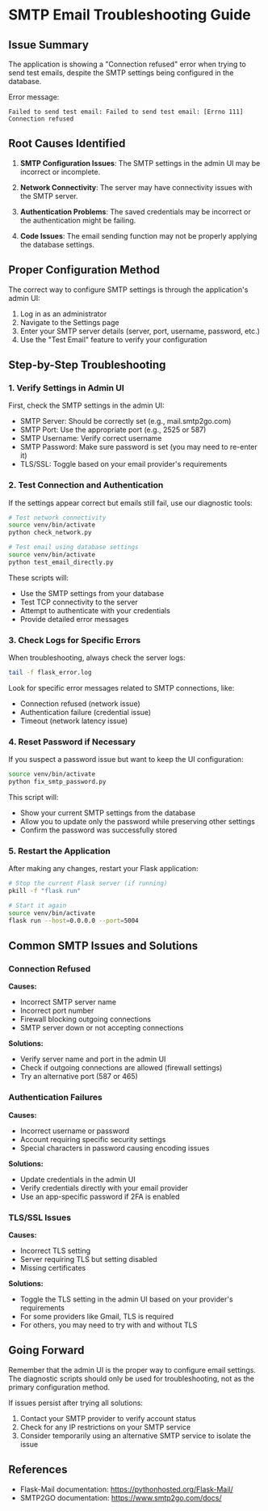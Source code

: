 # SMTP Email Troubleshooting Guide

## Issue Summary
The application is showing a "Connection refused" error when trying to send test emails, despite the SMTP settings being configured in the database.

Error message:
```
Failed to send test email: Failed to send test email: [Errno 111] Connection refused
```

## Root Causes Identified

1. **SMTP Configuration Issues**: The SMTP settings in the admin UI may be incorrect or incomplete.

2. **Network Connectivity**: The server may have connectivity issues with the SMTP server.

3. **Authentication Problems**: The saved credentials may be incorrect or the authentication might be failing.

4. **Code Issues**: The email sending function may not be properly applying the database settings.

## Proper Configuration Method

The correct way to configure SMTP settings is through the application's admin UI:

1. Log in as an administrator
2. Navigate to the Settings page
3. Enter your SMTP server details (server, port, username, password, etc.)
4. Use the "Test Email" feature to verify your configuration

## Step-by-Step Troubleshooting

### 1. Verify Settings in Admin UI

First, check the SMTP settings in the admin UI:
- SMTP Server: Should be correctly set (e.g., mail.smtp2go.com)
- SMTP Port: Use the appropriate port (e.g., 2525 or 587)
- SMTP Username: Verify correct username
- SMTP Password: Make sure password is set (you may need to re-enter it)
- TLS/SSL: Toggle based on your email provider's requirements

### 2. Test Connection and Authentication

If the settings appear correct but emails still fail, use our diagnostic tools:

```bash
# Test network connectivity
source venv/bin/activate
python check_network.py

# Test email using database settings
source venv/bin/activate
python test_email_directly.py
```

These scripts will:
- Use the SMTP settings from your database
- Test TCP connectivity to the server
- Attempt to authenticate with your credentials
- Provide detailed error messages

### 3. Check Logs for Specific Errors

When troubleshooting, always check the server logs:

```bash
tail -f flask_error.log
```

Look for specific error messages related to SMTP connections, like:
- Connection refused (network issue)
- Authentication failure (credential issue)
- Timeout (network latency issue)

### 4. Reset Password if Necessary

If you suspect a password issue but want to keep the UI configuration:

```bash
source venv/bin/activate
python fix_smtp_password.py
```

This script will:
- Show your current SMTP settings from the database
- Allow you to update only the password while preserving other settings
- Confirm the password was successfully stored

### 5. Restart the Application

After making any changes, restart your Flask application:

```bash
# Stop the current Flask server (if running)
pkill -f "flask run"

# Start it again
source venv/bin/activate
flask run --host=0.0.0.0 --port=5004
```

## Common SMTP Issues and Solutions

### Connection Refused

**Causes:**
- Incorrect SMTP server name
- Incorrect port number
- Firewall blocking outgoing connections
- SMTP server down or not accepting connections

**Solutions:**
- Verify server name and port in the admin UI
- Check if outgoing connections are allowed (firewall settings)
- Try an alternative port (587 or 465)

### Authentication Failures

**Causes:**
- Incorrect username or password
- Account requiring specific security settings
- Special characters in password causing encoding issues

**Solutions:**
- Update credentials in the admin UI
- Verify credentials directly with your email provider
- Use an app-specific password if 2FA is enabled

### TLS/SSL Issues

**Causes:**
- Incorrect TLS setting
- Server requiring TLS but setting disabled
- Missing certificates

**Solutions:**
- Toggle the TLS setting in the admin UI based on your provider's requirements
- For some providers like Gmail, TLS is required
- For others, you may need to try with and without TLS

## Going Forward

Remember that the admin UI is the proper way to configure email settings. The diagnostic scripts should only be used for troubleshooting, not as the primary configuration method.

If issues persist after trying all solutions:

1. Contact your SMTP provider to verify account status
2. Check for any IP restrictions on your SMTP service
3. Consider temporarily using an alternative SMTP service to isolate the issue

## References

* Flask-Mail documentation: https://pythonhosted.org/Flask-Mail/
* SMTP2GO documentation: https://www.smtp2go.com/docs/ 
